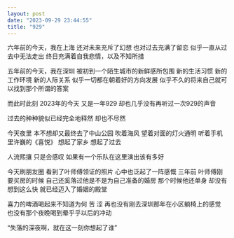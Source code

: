 ```yaml
---
layout: post
date: "2023-09-29 23:44:55"
title: "929"
---
```

六年前的今天，我在上海
还对未来充斥了幻想
也对过去充满了留恋
似乎一直从过去中无法走出
终日充满着自我悲情，以及不知所措

五年前的今天，我在深圳
被初到一个陌生城市的新鲜感所包围
新的生活习惯
新的工作环境
新的人际关系
似乎一切都在朝着好的方向发展
似乎不久的将来自己就可以找到那个所谓的答案

而此时此刻
2023年的今天
又是一年929
却也几乎没有再听过一次929的声音

过去的种种貌似已经完全地释然
却也不尽然

今天夜里
本不想却又最终去了中山公园
吹着海风
望着对面的灯火通明
听着手机里许巍的《喜悦》
想起了家乡
想起了过去

人流熙攘
只是会感叹
如果有一个乐队在这里演出该有多好

今天刷朋友圈
看到了叶师傅领证的照片
心中也泛起了一阵感慨
三年前
叶师傅刚要买房的时候
自己还奚落过他是不是为自己准备的婚房
那个时候他还单身
却没有想到这么快
就已经迈入了婚姻的殿堂

喜力的啤酒喝起来不知道为何
苦
涩
再也没有刚去深圳那年在小区躺椅上的感觉
也没有那个夜晚喝到晕乎乎以后的冲动

“失落的深夜啊，就在这一刻你想起了谁”
